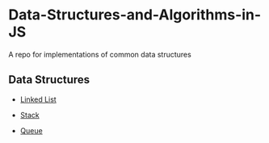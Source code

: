 # Data-Structures-and-Algorithms-in-JS
A repo for implementations of common data structures

## Data Structures
* [Linked List](./src/linked-list-implementation/README.linked-list.md)

* [Stack](./src/stack-implementation/README.stack.md)

* [Queue](./src/queue-implementation/README.queue.md)
